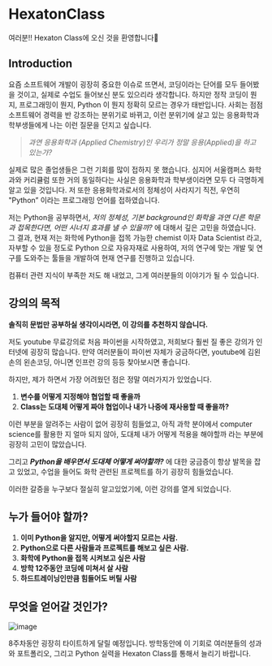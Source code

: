 # HexatonClass

여러분!! Hexaton Class에 오신 것을 환영합니다🙂

## Introduction

요즘 소프트웨어 개발이 굉장히 중요한 이슈로 뜨면서, 코딩이라는 단어를 모두 들어봤을 것이고, 실제로 수업도 들어보신 분도 있으리라 생각합니다. 하지만 정작 코딩이 뭔지, 프로그래밍이 뭔지, Python 이 뭔지 정확히 모르는 경우가 태반입니다. 사회는 점점 소프트웨어 경력을 반 강조하는 분위기로 바뀌고, 이런 분위기에 살고 있는 응용화학과 학부생들에게 나는 이런 질문을 던지고 싶습니다.

> *과연 응용화학과 (Applied Chemistry)인 우리가 정말 응용(Applied)을 하고 있는가?*

실제로 많은 졸업생들은 그런 기회를 많이 접하지 못 했습니다. 심지어 서울캠퍼스 화학과와 커리큘럼 또한 거의 동일하다는 사실은 응용화학과 학부생이라면 모두 다 극명하게 알고 있을 것입니다. 저 또한 응용화학과로서의 정체성이 사라지기 직전, 우연히 "Python” 이라는 프로그래밍 언어를 접하였습니다.

저는 Python을 공부하면서, *저의 정체성, 기본 background인 화학을 과연 다른 학문과 접목한다면, 어떤 시너지 효과를 낼 수 있을까?* 에 대해서 깊은 고민을 하였습니다. 그 결과, 현재 저는 화학에 Python을 접목 가능한 chemist 이자 Data Scientist 라고, 자부할 수 있을 정도로 Python 으로 자유자재로 사용하여, 저의 연구에 맞는 개발 및 연구를 도와주는 툴들을 개발하여 현재 연구를 진행하고 있습니다.

컴퓨터 관련 지식이 부족한 저도 해 내었고, 그게 여러분들의 이야기가 될 수 있습니다.

## 강의의 목적

**솔직히 문법만 공부하실 생각이시라면, 이 강의를 추천하지 않습니다.** 

저도 youtube 무료강의로 처음 파이썬을 시작하였고, 저희보다 훨씬 질 좋은 강의가 인터넷에 굉장히 많습니다. 만약 여러분들이 파이썬 자체가 궁금하다면, youtube에 김왼손의 왼손코딩, 아니면 인프런 강의 등등 찾아보시면 좋습니다.

하지만, 제가 하면서 가장 어려웠던 점은 정말 여러가지가 있었습니다.

1. **변수를 어떻게 지정해야 협업할 때 좋을까**
2. **Class는 도대체 어떻게 짜야 협업이나 내가 나중에 재사용할 때 좋을까?**

이런 부분을 알려주는 사람이 없어 굉장히 힘들었고, 아직 과학 분야에서 computer science를 활용한 지 얼마 되지 않아, 도대체 내가 어떻게 적용을 해야할까 라는 부분에 굉장히 고민이 많았습니다.

그리고 ***Python을 배우면서 도대체 어떻게 써야할까?*** 에 대한 궁금증이 항상 발목을 잡고 있었고, 수업을 들어도 화학 관련된 프로젝트를 하기 굉장히 힘들었습니다.

이러한 갈증을 누구보다 절실히 알고있었기에, 이런 강의를 열게 되었습니다.

## 누가 들어야 할까?

1. **이미 Python을 알지만, 어떻게 써야할지 모르는 사람.**
2. **Python으로 다른 사람들과 프로젝트를 해보고 싶은 사람.**
3. **화학에 Python을 접목 시켜보고 싶은 사람**
4. **방학 12주동안 코딩에 미쳐서 살 사람**
5. **하드트레이닝인만큼 힘들어도 버틸 사람**

## 무엇을 얻어갈 것인가?

![image](https://s3.us-west-2.amazonaws.com/secure.notion-static.com/9bbce397-a7c3-496d-bd1f-0fefd6bc2d2a/Untitled.png?X-Amz-Algorithm=AWS4-HMAC-SHA256&X-Amz-Credential=AKIAT73L2G45O3KS52Y5%2F20201227%2Fus-west-2%2Fs3%2Faws4_request&X-Amz-Date=20201227T034811Z&X-Amz-Expires=86400&X-Amz-Signature=98148614c9c4aae3c5dae5be1d55ede2f3ff3d14802dd18408b3a8326cba1993&X-Amz-SignedHeaders=host&response-content-disposition=filename%20%3D%22Untitled.png%22)

8주차동안 굉장히 타이트하게 달릴 예정입니다. 방학동안에 이 기회로 여러분들의 성과와 포트폴리오, 그리고 Python 실력을 Hexaton Class를 통해서 늘리기 바랍니다.
